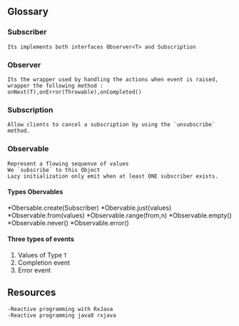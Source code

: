 ## Glossary

### Subscriber

    Its implements both interfaces Observer<T> and Subscription

### Observer

    Its the wrapper used by handling the actions when event is raised, wrapper the following method : onNext(T),onError(Throwable),onCompleted()    

### Subscription

    Allow clients to cancel a subscription by using the `unsubscribe` method.
    
    

### Observable

    Represent a flowing sequenve of values
    We `subscribe` to this Object
    Lazy initialization only emit when at least ONE subscriber exists.
    
#### Types Obervables

*Obersable.create(Subscriber)
*Obervable.just(values)
*Observable.from(values)
*Observable.range(from,n)
*Observable.empty()
*Observable.never()
*Observable.error()


#### Three types of events

1. Values of Type `T`
2. Completion event
3. Error event


## Resources
   
    -Reactive programming with RxJava
    -Reactive programming java8 rxjava
    

